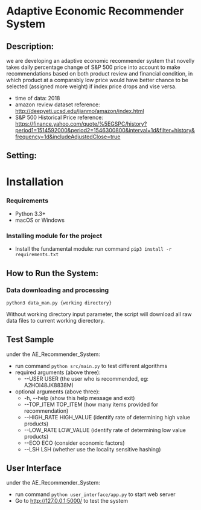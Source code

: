 # Adaptive Economic Recommender System

## Description:

we are developing an adaptive economic recommender system that novelly
takes daily percentage change of S&P 500 price into account to make
recommendations based on both product review and financial condition,
in which product at a comparably low price would have better chance to be
selected (assigned more weight) if index price drops and vise versa.

* time of data: 2018
* amazon review dataset reference: http://deepyeti.ucsd.edu/jianmo/amazon/index.html
* S&P 500 Historical Price reference: https://finance.yahoo.com/quote/%5EGSPC/history?period1=1514592000&period2=1546300800&interval=1d&filter=history&frequency=1d&includeAdjustedClose=true

## Setting:

# Installation #

### Requirements

  * Python 3.3+
  * macOS or Windows

### Installing module for the project

  * Install the fundamental module: run command `pip3 install -r requirements.txt`

## How to Run the System:
### Data downloading and processing
```shell script
python3 data_man.py {working directory}
```
Without working directory input parameter, the script will download all raw data files to current working dierectory.

## Test Sample
  under the AE_Recommender_System:
  * run command `python src/main.py` to test different algorithms
  * required arguments (above three):
    * --USER USER                 (the user who is recommended, eg: A2HOI48JK8838M)
  * optional arguments (above three):
    * -h, --help                  (show this help message and exit)
    * --TOP_ITEM TOP_ITEM         (how many items provided for recommendation)
    * --HIGH_RATE HIGH_VALUE      (identify rate of determining high value products)
    * --LOW_RATE LOW_VALUE        (identify rate of determining low value products)
    * --ECO ECO                   (consider economic factors)
    * --LSH LSH                   (whether use the locality sensitive hashing)

## User Interface
  under the AE_Recommender_System:
  * run command `python user_interface/app.py` to start web server
  * Go to http://127.0.0.1:5000/ to test the system
  
